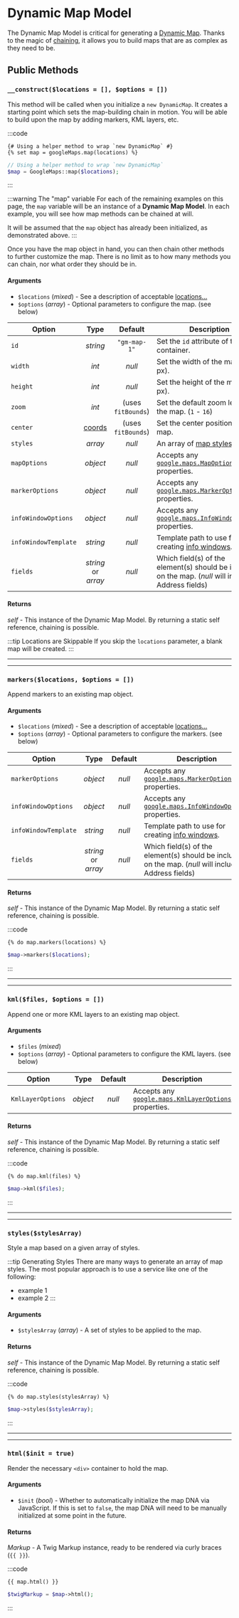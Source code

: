 # Dynamic Map Model

The Dynamic Map Model is critical for generating a [Dynamic Map](/maps/dynamic/). Thanks to the magic of [chaining](/maps/chaining/), it allows you to build maps that are as complex as they need to be.

## Public Methods

### `__construct($locations = [], $options = [])`

This method will be called when you initialize a `new DynamicMap`. It creates a starting point which sets the map-building chain in motion. You will be able to build upon the map by adding markers, KML layers, etc.

:::code
```twig
{# Using a helper method to wrap `new DynamicMap` #}
{% set map = googleMaps.map(locations) %}
```
```php
// Using a helper method to wrap `new DynamicMap`
$map = GoogleMaps::map($locations);
```
:::

:::warning The "map" variable
For each of the remaining examples on this page, the `map` variable will be an instance of a **Dynamic Map Model**. In each example, you will see how map methods can be chained at will.

It will be assumed that the `map` object has already been initialized, as demonstrated above.
:::

Once you have the map object in hand, you can then chain other methods to further customize the map. There is no limit as to how many methods you can chain, nor what order they should be in.

#### Arguments

 - `$locations` (_mixed_) - See a description of acceptable [locations...](/maps/locations/)
 - `$options` (_array_) - Optional parameters to configure the map. (see below)

| Option               | Type                | Default            | Description |
|----------------------|:-------------------:|:------------------:|-------------|
| `id`                 | _string_            | <span style="white-space:nowrap">`"gm-map-1"`</span> | Set the `id` attribute of the map container. |
| `width`              | _int_               | _null_             | Set the width of the map (in px). |
| `height`             | _int_               | _null_             | Set the height of the map (in px). |
| `zoom`               | _int_               | (uses `fitBounds`) | Set the default zoom level of the map. <span style="white-space:nowrap">(`1` - `16`)</span> |
| `center`             | [coords](/models/coordinates/) | (uses `fitBounds`) | Set the center position of the map. |
| `styles`             | _array_             | _null_             | An array of [map styles](/guides/styling-a-map/). |
| `mapOptions`         | _object_            | _null_             | Accepts any [`google.maps.MapOptions`](https://developers.google.com/maps/documentation/javascript/reference/map#MapOptions) properties. |
| `markerOptions`      | _object_            | _null_             | Accepts any [`google.maps.MarkerOptions`](https://developers.google.com/maps/documentation/javascript/reference/marker#MarkerOptions) properties. |
| `infoWindowOptions`  | _object_            | _null_             | Accepts any [`google.maps.InfoWindowOptions`](https://developers.google.com/maps/documentation/javascript/reference/info-window#InfoWindowOptions) properties. |
| `infoWindowTemplate` | _string_            | _null_             | Template path to use for creating [info windows](/maps/info-windows/). |
| `fields`             | _string_ or _array_ | _null_             | Which field(s) of the element(s) should be included on the map. (_null_ will include all Address fields) |

#### Returns

_self_ - This instance of the Dynamic Map Model. By returning a static self reference, chaining is possible.

:::tip Locations are Skippable
If you skip the `locations` parameter, a blank map will be created.
:::

---
---

### `markers($locations, $options = [])`

Append markers to an existing map object.

#### Arguments

 - `$locations` (_mixed_) - See a description of acceptable [locations...](/maps/locations/)
 - `$options` (_array_) - Optional parameters to configure the markers. (see below)
 
| Option               | Type                | Default | Description |
|----------------------|:-------------------:|:-------:|-------------|
| `markerOptions`      | _object_            | _null_  | Accepts any [`google.maps.MarkerOptions`](https://developers.google.com/maps/documentation/javascript/reference/marker#MarkerOptions) properties. |
| `infoWindowOptions`  | _object_            | _null_  | Accepts any [`google.maps.InfoWindowOptions`](https://developers.google.com/maps/documentation/javascript/reference/info-window#InfoWindowOptions) properties. |
| `infoWindowTemplate` | _string_            | _null_  | Template path to use for creating [info windows](/maps/info-windows/). |
| `fields`             | _string_ or _array_ | _null_  | Which field(s) of the element(s) should be included on the map. (_null_ will include all Address fields) |

#### Returns

_self_ - This instance of the Dynamic Map Model. By returning a static self reference, chaining is possible.

:::code
```twig
{% do map.markers(locations) %}
```
```php
$map->markers($locations);
```
:::

---
---

### `kml($files, $options = [])`

Append one or more KML layers to an existing map object.

#### Arguments

 - `$files` (_mixed_)
 - `$options` (_array_) - Optional parameters to configure the KML layers. (see below)
 
| Option             | Type     | Default | Description |
|--------------------|:--------:|:-------:|-------------|
| `KmlLayerOptions`  | _object_ | _null_  | Accepts any [`google.maps.KmlLayerOptions`](https://developers.google.com/maps/documentation/javascript/reference/kml#KmlLayerOptions) properties. |


#### Returns

_self_ - This instance of the Dynamic Map Model. By returning a static self reference, chaining is possible.

:::code
```twig
{% do map.kml(files) %}
```
```php
$map->kml($files);
```
:::

---
---

### `styles($stylesArray)`

Style a map based on a given array of styles.

:::tip Generating Styles
There are many ways to generate an array of map styles. The most popular approach is to use a service like one of the following:

 - example 1
 - example 2
:::

#### Arguments

 - `$stylesArray` (_array_) - A set of styles to be applied to the map.

#### Returns

_self_ - This instance of the Dynamic Map Model. By returning a static self reference, chaining is possible.

:::code
```twig
{% do map.styles(stylesArray) %}
```
```php
$map->styles($stylesArray);
```
:::

---
---

### `html($init = true)`

Render the necessary `<div>` container to hold the map.

#### Arguments

 - `$init` (_bool_) - Whether to automatically initialize the map DNA via JavaScript. If this is set to `false`, the map DNA will need to be manually initialized at some point in the future.

#### Returns

_Markup_ - A Twig Markup instance, ready to be rendered via curly braces (`{{ }}`).

:::code
```twig
{{ map.html() }}
```
```php
$twigMarkup = $map->html();
```
:::
